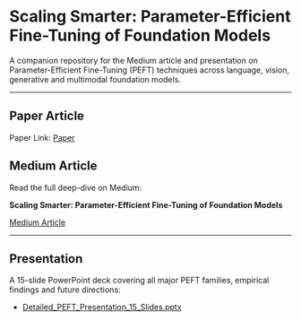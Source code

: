 # Scaling Smarter: Parameter-Efficient Fine-Tuning of Foundation Models

A companion repository for the Medium article and presentation on Parameter-Efficient Fine-Tuning (PEFT) techniques across language, vision, generative and multimodal foundation models.

---
## Paper Article
Paper Link: [Paper](https://arxiv.org/pdf/2501.13787)

## Medium Article

Read the full deep-dive on Medium:

 **Scaling Smarter: Parameter-Efficient Fine-Tuning of Foundation Models** 
 
 [Medium Article](https://medium.com/@roshini.joga/scaling-smarter-a-practical-guide-to-parameter-efficient-fine-tuning-of-foundation-models-8ecb73be2190)

---

## Presentation

A 15-slide PowerPoint deck covering all major PEFT families, empirical findings and future directions:

- [Detailed_PEFT_Presentation_15_Slides.pptx](./Detailed_PEFT_Presentation_15_Slides.pptx)

